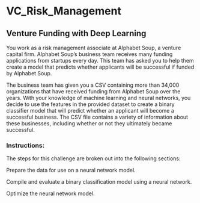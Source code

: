 # VC_Risk_Management
## Venture Funding with Deep Learning
You work as a risk management associate at Alphabet Soup, a venture capital firm. Alphabet Soup’s business team receives many funding applications from startups every day. This team has asked you to help them create a model that predicts whether applicants will be successful if funded by Alphabet Soup.

The business team has given you a CSV containing more than 34,000 organizations that have received funding from Alphabet Soup over the years. With your knowledge of machine learning and neural networks, you decide to use the features in the provided dataset to create a binary classifier model that will predict whether an applicant will become a successful business. The CSV file contains a variety of information about these businesses, including whether or not they ultimately became successful.

### Instructions:
The steps for this challenge are broken out into the following sections:

Prepare the data for use on a neural network model.

Compile and evaluate a binary classification model using a neural network.

Optimize the neural network model.
